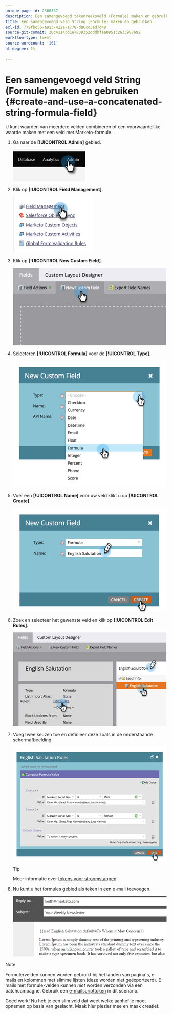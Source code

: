 ```yaml
---
unique-page-id: 2360337
description: Een samengevoegd tekenreeksveld (Formule) maken en gebruiken - Marketo Docs - Productdocumentatie
title: Een samengevoegd veld String (Formule) maken en gebruiken
exl-id: 779fbc56-a913-422a-a778-d86cc3ed7d48
source-git-commit: 20c41143d1e7839352dddbfea0951c2633987692
workflow-type: tm+mt
source-wordcount: '161'
ht-degree: 1%

---
```


# Een samengevoegd veld String (Formule) maken en gebruiken {#create-and-use-a-concatenated-string-formula-field}

U kunt waarden van meerdere velden combineren of een voorwaardelijke waarde maken met een veld met Marketo-formule.

1. Ga naar de **[!UICONTROL Admin]** gebied.

   ![](assets/create-and-use-a-concatenated-string-formula-field-1.png)

1. Klik op **[!UICONTROL Field Management]**.

   ![](assets/create-and-use-a-concatenated-string-formula-field-2.png)

1. Klik op **[!UICONTROL New Custom Field]**.

   ![](assets/create-and-use-a-concatenated-string-formula-field-3.png)

1. Selecteren **[!UICONTROL Formula]** voor de **[!UICONTROL Type]**.

   ![](assets/create-and-use-a-concatenated-string-formula-field-4.png)

1. Voer een **[!UICONTROL Name]** voor uw veld klikt u op **[!UICONTROL Create]**.

   ![](assets/create-and-use-a-concatenated-string-formula-field-5.png)

1. Zoek en selecteer het gewenste veld en klik op **[!UICONTROL Edit Rules]**.

   ![](assets/create-and-use-a-concatenated-string-formula-field-6.png)

1. Voeg twee keuzen toe en definieer deze zoals in de onderstaande schermafbeelding.

   ![](assets/create-and-use-a-concatenated-string-formula-field-7.png)

   >[!TIP]
   >
   >Meer informatie over [tokens voor stroomstappen](/help/marketo/product-docs/core-marketo-concepts/smart-campaigns/flow-actions/use-tokens-in-flow-steps.md).

1. Nu kunt u het formules gebied als teken in een e-mail toevoegen.

   ![](assets/create-and-use-a-concatenated-string-formula-field-8.png)

>[!NOTE]
>
>Formulervelden kunnen worden gebruikt bij het landen van pagina&#39;s, e-mails en kolommen met slimme lijsten (deze worden niet geëxporteerd). E-mails met formule-velden kunnen _niet_ worden verzonden via een batchcampagne. Gebruik een [e-mailscripttoken](/help/marketo/product-docs/email-marketing/general/using-tokens/create-an-email-script-token.md) in dit scenario.

Goed werk! Nu heb je een slim veld dat weet welke aanhef je moet opnemen op basis van geslacht. Maak hier plezier mee en maak creatief.
